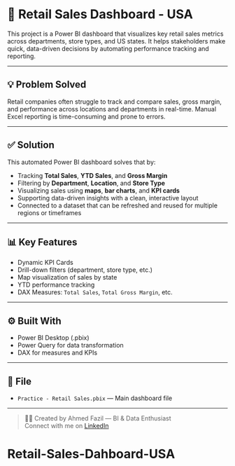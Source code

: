 # 🧾 Retail Sales Dashboard - USA

This project is a Power BI dashboard that visualizes key retail sales metrics across departments, store types, and US states. It helps stakeholders make quick, data-driven decisions by automating performance tracking and reporting.

---

## 💡 Problem Solved
Retail companies often struggle to track and compare sales, gross margin, and performance across locations and departments in real-time. Manual Excel reporting is time-consuming and prone to errors.

---

## ✅ Solution
This automated Power BI dashboard solves that by:
- Tracking **Total Sales**, **YTD Sales**, and **Gross Margin**
- Filtering by **Department**, **Location**, and **Store Type**
- Visualizing sales using **maps**, **bar charts**, and **KPI cards**
- Supporting data-driven insights with a clean, interactive layout
- Connected to a dataset that can be refreshed and reused for multiple regions or timeframes

---

## 📊 Key Features
- Dynamic KPI Cards
- Drill-down filters (department, store type, etc.)
- Map visualization of sales by state
- YTD performance tracking
- DAX Measures: `Total Sales`, `Total Gross Margin`, etc.

---

## ⚙️ Built With
- Power BI Desktop (.pbix)
- Power Query for data transformation
- DAX for measures and KPIs

---

## 📂 File
- `Practice - Retail Sales.pbix` — Main dashboard file

---

> 👨‍💼 Created by Ahmed Fazil — BI & Data Enthusiast  
> Connect with me on [LinkedIn](https://www.linkedin.com/in/ahmedfazil/)
# Retail-Sales-Dahboard-USA

